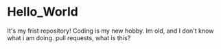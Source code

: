 # Hello_World
It's my frist repository!
Coding is my new hobby.
Im old, and I don't know what i am doing.
pull requests, what is this?
